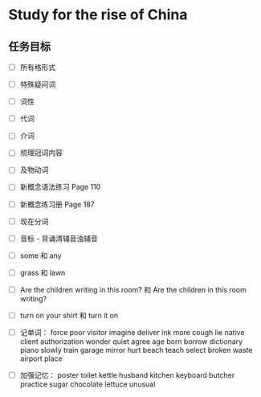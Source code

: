 # Study for the rise of China

## 任务目标

- [ ] 所有格形式

- [ ] 特殊疑问词

- [ ] 词性

- [ ] 代词

- [ ] 介词

- [ ] 梳理冠词内容

- [ ] 及物动词

- [ ] 新概念语法练习 Page 110

- [ ] 新概念练习册 Page 187

- [ ] 现在分词

- [ ] 音标 - 背诵清辅音浊辅音

- [ ] some 和 any

- [ ] grass 和 lawn

- [ ] Are the children writing in this room? 和 Are the children in this room writing?

- [ ] turn on your shirt 和 turn it on

- [ ] 记单词： force poor visitor imagine deliver ink more cough lie native client authorization wonder quiet agree age born borrow dictionary piano slowly train garage mirror hurt beach teach select broken waste airport place

- [ ] 加强记忆： poster toilet kettle husband kitchen keyboard butcher practice sugar chocolate lettuce unusual
